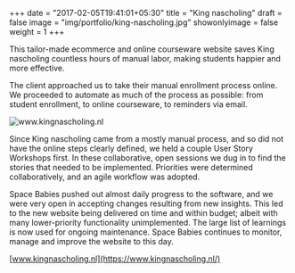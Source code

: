 +++
date = "2017-02-05T19:41:01+05:30"
title = "King nascholing"
draft = false
image = "img/portfolio/king-nascholing.jpg"
showonlyimage = false
weight = 1
+++

This tailor-made ecommerce and online courseware website saves King nascholing countless hours of manual labor, making students happier and more effective.
<!--more-->

The client approached us to take their manual enrollment process online. We proceeded to automate as much of the process as possible: from student enrollment, to online courseware, to reminders via email.

<img src="/img/portfolio/king-screenshot.jpg" class="img-responsive" alt="www.kingnascholing.nl">

Since King nascholing came from a mostly manual process, and so did not have the online steps clearly defined, we held a couple User Story Workshops first. In these collaborative, open sessions we dug in to find the stories that needed to be implemented. Priorities were determined collaboratively, and an agile workflow was adopted.

Space Babies pushed out almost daily progress to the software, and we were very open in accepting changes resulting from new insights. This led to the new website being delivered on time and within budget; albeit with many lower-priority functionality unimplemented. The large list of learnings is now used for ongoing maintenance. Space Babies continues to monitor, manage and improve the website to this day.

[www.kingnascholing.nl](https://www.kingnascholing.nl/)
